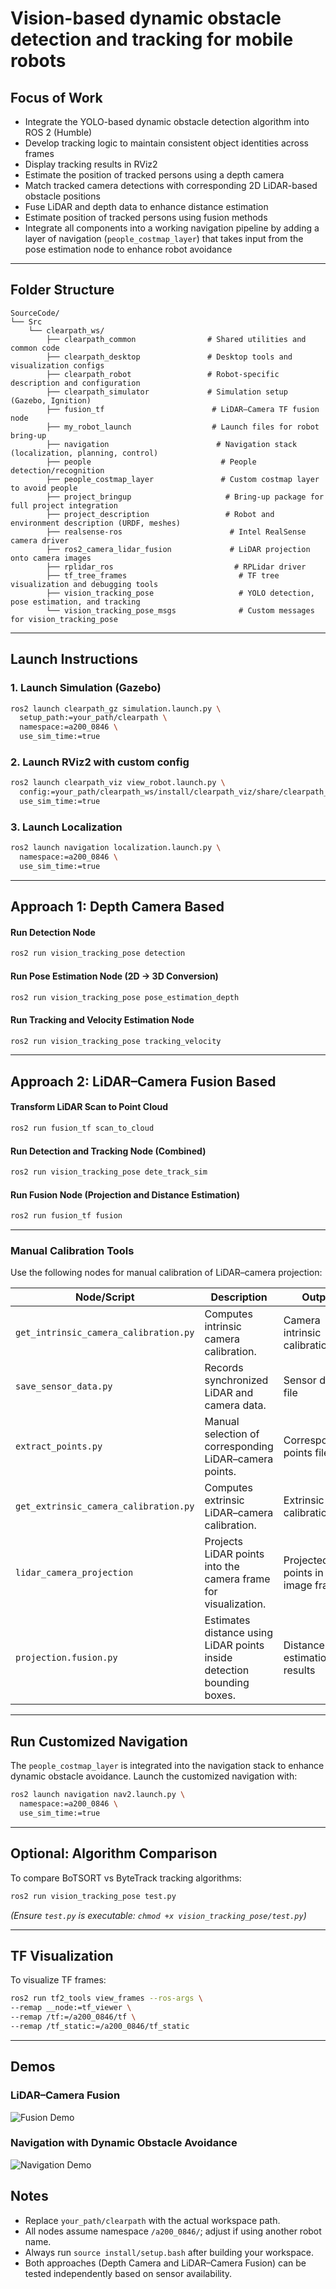 # Vision-based dynamic obstacle detection and tracking for mobile robots

## Focus of Work

- Integrate the YOLO-based dynamic obstacle detection algorithm into ROS 2 (Humble)
- Develop tracking logic to maintain consistent object identities across frames
- Display tracking results in RViz2
- Estimate the position of tracked persons using a depth camera
- Match tracked camera detections with corresponding 2D LiDAR-based obstacle positions
- Fuse LiDAR and depth data to enhance distance estimation
- Estimate position of tracked persons using fusion methods
- Integrate all components into a working navigation pipeline by adding a layer of navigation (`people_costmap_layer`) that takes input from the pose estimation node to enhance robot avoidance

---

## Folder Structure
```
SourceCode/
└── Src
    └── clearpath_ws/
        ├── clearpath_common                # Shared utilities and common code
        ├── clearpath_desktop               # Desktop tools and visualization configs
        ├── clearpath_robot                 # Robot-specific description and configuration
        ├── clearpath_simulator             # Simulation setup (Gazebo, Ignition)
        ├── fusion_tf                        # LiDAR–Camera TF fusion node
        ├── my_robot_launch                  # Launch files for robot bring-up
        ├── navigation                        # Navigation stack (localization, planning, control)
        ├── people                             # People detection/recognition
        ├── people_costmap_layer               # Custom costmap layer to avoid people
        ├── project_bringup                     # Bring-up package for full project integration
        ├── project_description                 # Robot and environment description (URDF, meshes)
        ├── realsense-ros                        # Intel RealSense camera driver
        ├── ros2_camera_lidar_fusion             # LiDAR projection onto camera images
        ├── rplidar_ros                           # RPLidar driver
        ├── tf_tree_frames                         # TF tree visualization and debugging tools
        ├── vision_tracking_pose                   # YOLO detection, pose estimation, and tracking
        └── vision_tracking_pose_msgs              # Custom messages for vision_tracking_pose
```

---

## Launch Instructions

### 1. Launch Simulation (Gazebo)
```bash
ros2 launch clearpath_gz simulation.launch.py \
  setup_path:=your_path/clearpath \
  namespace:=a200_0846 \
  use_sim_time:=true
```

### 2. Launch RViz2 with custom config
```bash
ros2 launch clearpath_viz view_robot.launch.py \
  config:=your_path/clearpath_ws/install/clearpath_viz/share/clearpath_viz/rviz/robot.rviz \
  use_sim_time:=true
```

### 3. Launch Localization
```bash
ros2 launch navigation localization.launch.py \
  namespace:=a200_0846 \
  use_sim_time:=true
```

---

## Approach 1: Depth Camera Based

#### Run Detection Node
```bash
ros2 run vision_tracking_pose detection
```

#### Run Pose Estimation Node (2D → 3D Conversion)
```bash
ros2 run vision_tracking_pose pose_estimation_depth
```

#### Run Tracking and Velocity Estimation Node
```bash
ros2 run vision_tracking_pose tracking_velocity
```

---

## Approach 2: LiDAR–Camera Fusion Based

#### Transform LiDAR Scan to Point Cloud
```bash
ros2 run fusion_tf scan_to_cloud
```

#### Run Detection and Tracking Node (Combined)
```bash
ros2 run vision_tracking_pose dete_track_sim
```

#### Run Fusion Node (Projection and Distance Estimation)
```bash
ros2 run fusion_tf fusion
```

---

### Manual Calibration Tools

Use the following nodes for manual calibration of LiDAR–camera projection:

| Node/Script                          | Description                                                       | Output                                     |
|--------------------------------------|-------------------------------------------------------------------|--------------------------------------------|
| `get_intrinsic_camera_calibration.py` | Computes intrinsic camera calibration.                             | Camera intrinsic calibration file          |
| `save_sensor_data.py`                 | Records synchronized LiDAR and camera data.                        | Sensor data file                            |
| `extract_points.py`                   | Manual selection of corresponding LiDAR–camera points.              | Corresponding points file                   |
| `get_extrinsic_camera_calibration.py` | Computes extrinsic LiDAR–camera calibration.                       | Extrinsic calibration file                  |
| `lidar_camera_projection`             | Projects LiDAR points into the camera frame for visualization.     | Projected points in image frame             |
| `projection.fusion.py`                | Estimates distance using LiDAR points inside detection bounding boxes. | Distance estimation results                 |

---

## Run Customized Navigation

The `people_costmap_layer` is integrated into the navigation stack to enhance dynamic obstacle avoidance. Launch the customized navigation with:

```bash
ros2 launch navigation nav2.launch.py \
  namespace:=a200_0846 \
  use_sim_time:=true
```

---

## Optional: Algorithm Comparison

To compare BoTSORT vs ByteTrack tracking algorithms:

```bash
ros2 run vision_tracking_pose test.py
```
*(Ensure `test.py` is executable: `chmod +x vision_tracking_pose/test.py`)*

---

## TF Visualization

To visualize TF frames:

```bash
ros2 run tf2_tools view_frames --ros-args \
--remap __node:=tf_viewer \
--remap /tf:=/a200_0846/tf \
--remap /tf_static:=/a200_0846/tf_static
```

---
## Demos

### LiDAR–Camera Fusion
![Fusion Demo](media/demo_fusion.gif)

### Navigation with Dynamic Obstacle Avoidance
![Navigation Demo](media/demo_navigation (1))

## Notes

- Replace `your_path/clearpath` with the actual workspace path.  
- All nodes assume namespace `/a200_0846/`; adjust if using another robot name.  
- Always run `source install/setup.bash` after building your workspace.  
- Both approaches (Depth Camera and LiDAR–Camera Fusion) can be tested independently based on sensor availability.
